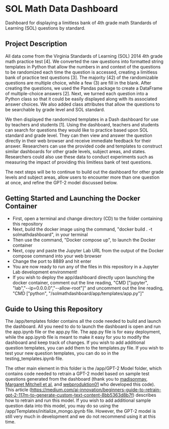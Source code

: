 # SOL Math Data Dashboard
Dashboard for displaying a limitless bank of 4th grade math Standards of Learning (SOL) questions by standard.

## Project Description
All data come from the Virginia Standards of Learning (SOL) 2014 4th grade math practice test [4]. We converted the raw questions into formatted string templates in Python that allow the numbers in and context of the questions to be randomized each time the question is accessed, creating a limitless bank of practice test questions [3]. The majority (42) of the randomizable questions are multiple choice, while a few (3) are fill in the blank. After creating the questions, we used the Pandas package to create a DataFrame of multiple-choice answers [2]. Next, we turned each question into a Python class so that it could be easily displayed along with its associated answer choices. We also added class attributes that allow the questions to be searchable by grade level and SOL standard.

We then displayed the randomized templates in a Dash dashboard for use by teachers and students [1]. Using the dashboard, teachers and students can search for questions they would like to practice based upon SOL standard and grade level. They can then view and answer the question directly in their web browser and receive immediate feedback for their answer. Researchers can use the provided code and templates to construct similar dashboards for other grade levels, subject areas, and states. Researchers could also use these data to conduct experiments such as measuring the impact of providing this limitless bank of test questions.

The next steps will be to continue to build out the dashboard for other grade levels and subject areas, allow users to encounter more than one question at once, and refine the GPT-2 model discussed below. 

## Getting Started and Launching the Docker Container
- First, open a terminal and change directory (CD) to the folder containing this repository
- Next, build the docker image using the command, "docker build . -t solmathdashboard", in your terminal
- Then use the command, "Docker compose up", to launch the Docker container
- Next, copy and paste the Jupyter Lab URL from the output of the Docker compose command into your web browser
- Change the port to 8889 and hit enter
- You are now ready to run any of the files in this repository in a Jupyter Lab development environment!
- If you wish to deploy the app/dashboard directly upon launching the docker container, comment out the line reading, "CMD ["jupyter", "lab","--ip=0.0.0.0","--allow-root"]" and uncomment out the line reading, "CMD ["python", "/solmathdashboard/app/templates/app.py"]"

## Guide to Using this Repository
The /app/templates folder contains all the code needed to build and launch the dashboard. All you need to do to launch the dashboard is open and run the app.ipynb file or the app.py file. The app.py file is for easy deployment, while the app.ipynb file is meant to make it easy for you to modify the dashboard and keep track of changes. If you wish to add additional question templates, you can add them to the templates.py file. If you wish to test your new question templates, you can do so in the testing_templates.ipynb file. 

The other main element in this folder is the /app/GPT-2 Model folder, which contains code needed to retrain a GPT-2 model based on sample test questions generated from the dashboard (thank you to [madisonmay](https://github.com/madisonmay), [Margaret Mitchell et al](https://arxiv.org/abs/1810.03993), and [webproduktion01](https://github.com/webproduktion01) who developed this code). This article (https://medium.com/ai-innovation/beginners-guide-to-retrain-gpt-2-117m-to-generate-custom-text-content-8bb5363d8b7f) describes how to retrain and run this model. If you wish to add additional sample question data into this model, you may do so using the /app/Templates/initialize_mongo.ipynb file. However, the GPT-2 model is still very much in development and we do not recommend using it at this time. 

